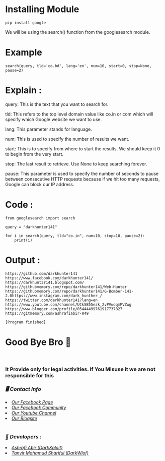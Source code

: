 # Installing Module 

```
pip install google
```

We will be using the search() function from the googlesearch module.

# Example

```
search(query, tld='co.bd', lang='en', num=10, start=0, stop=None, pause=2)
```
# Explain : 

query: This is the text that you want to search for.

tld: This refers to the top level domain value like co.in or com which will specify which Google website we want to use.

lang: This parameter stands for language.

num: This is used to specify the number of results we want.

start: This is to specify from where to start the results. We should keep it 0 to begin from the very start.

stop: The last result to retrieve. Use None to keep searching forever.

pause: This parameter is used to specify the number of seconds to pause between consecutive HTTP requests because if we hit too many requests, Google can block our IP address.


# Code :

```
from googlesearch import search

query = "darkhunter141"

for i in search(query, tld="co.in", num=10, stop=10, pause=2):
    print(i)

```

# Output :

```
https://github.com/darkhunter141
https://www.facebook.com/darkhunter141/
https://darkhunt3r141.blogspot.com/
https://githubmemory.com/repo/darkhunter141/Web-Hunter
https://githubmemory.com/repo/darkhunter141/G-Bomber-141-2.0https://www.instagram.com/dark_hunther_/
https://twitter.com/darkhunter141?lang=en
https://www.youtube.com/channel/UCkSB55ezk_2vPVwoqmPVZwg
https://www.blogger.com/profile/05444499761917737827
https://gitmemory.com/ashrafiabir-049

[Program finished]

```
# Good Bye Bro 🙂

<br>
<h3> It Provide only for legal activities. If You Misuse it we are not responsible for this</h3>
<h3><b><i>🖥️ Contact Info </i></b></h3>
<li>  <i><a href="https://www.facebook.com/darkhunter141/">Our Facebook Page </a></i></li>
<li>  <i><a href="https://www.facebook.com/groups/428641821766559/?ref=share">Our Facebook Community</a></i></li>
<li>  <i><a href="https://youtube.com/channel/UCkSB55ezk_2vPVwoqmPVZwg">Our Youtube Channel</a></i></li>
<li>  <i><a href="https://darkhunt3r141.blogspot.com/?m=1">Our Blogsite</a></i></li>

<br>
<h3><b><i>🤠 Devolopers :</i></b></h3>
<li> <i><a href="https://www.facebook.com/ashrafiabir04">Ashrafi Abir (DarkXploit)</a></i></li>
<li>  <i><a href="https://www.facebook.com/tanvirmahamud.shariful.3">Tanvir Mahamud Shariful (DarkWlof)</a></i></li>
